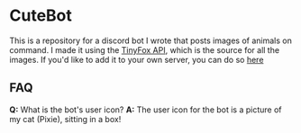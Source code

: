 # CuteBot
This is a repository for a discord bot I wrote that posts images of animals on command. I made it using the [TinyFox API](https://tinyfox.dev), which is the source for all the images. If you'd like to add it to your own server, you can do so [here](https://discord.com/api/oauth2/authorize?client_id=969093006512754728&permissions=277025410048&scope=bot%20applications.commands)

## FAQ
**Q:** What is the bot's user icon?
**A:** The user icon for the bot is a picture of my cat (Pixie), sitting in a box!
